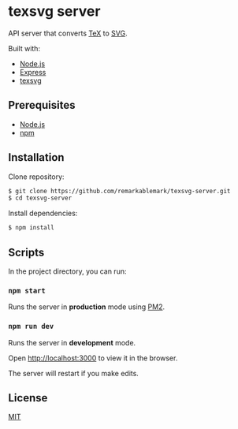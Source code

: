 # texsvg server

API server that converts [TeX](https://en.wikipedia.org/wiki/TeX) to [SVG](https://en.wikipedia.org/wiki/Scalable_Vector_Graphics).

Built with:

- [Node.js](https://nodejs.org/en/)
- [Express](https://expressjs.com/)
- [texsvg](https://www.npmjs.com/package/texsvg)

## Prerequisites

- [Node.js](https://nodejs.org/en/)
- [npm](https://www.npmjs.com/get-npm)

## Installation

Clone repository:

```sh
$ git clone https://github.com/remarkablemark/texsvg-server.git
$ cd texsvg-server
```

Install dependencies:

```sh
$ npm install
```

## Scripts

In the project directory, you can run:

### `npm start`

Runs the server in **production** mode using [PM2](https://github.com/Unitech/pm2).

### `npm run dev`

Runs the server in **development** mode.

Open [http://localhost:3000](http://localhost:3000) to view it in the browser.

The server will restart if you make edits.

## License

[MIT](LICENSE)
